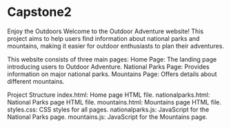 # Capstone2
 Enjoy the Outdoors
Welcome to the Outdoor Adventure website! This project aims to help users find information about national parks and mountains, making it easier for outdoor enthusiasts to plan their adventures.

This website consists of three main pages:
Home Page: The landing page introducing users to Outdoor Adventure.
National Parks Page: Provides information on major national parks.
Mountains Page: Offers details about different mountains.

Project Structure
index.html: Home page HTML file.
nationalparks.html: National Parks page HTML file.
mountains.html: Mountains page HTML file.
styles.css: CSS styles for all pages.
nationalparks.js: JavaScript for the National Parks page.
mountains.js: JavaScript for the Mountains page.
